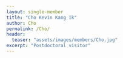 ```yaml
---
layout: single-member
title: "Cho Kevin Kang Ik"
author: Cho
permalink: /Cho/
header:
  teaser: "assets/images/members/Cho.jpg"
excerpt: "Postdoctoral visitor"
---
```

